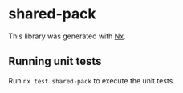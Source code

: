 # shared-pack

This library was generated with [Nx](https://nx.dev).

## Running unit tests

Run `nx test shared-pack` to execute the unit tests.
